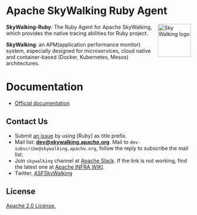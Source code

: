 Apache SkyWalking Ruby Agent
==========

<img src="http://skywalking.apache.org/assets/logo.svg" alt="Sky Walking logo" height="90px" align="right" />

**SkyWalking-Ruby**: The Ruby Agent for Apache SkyWalking, which provides the native tracing abilities for Ruby project.

**SkyWalking**: an APM(application performance monitor) system, especially designed for
microservices, cloud native and container-based (Docker, Kubernetes, Mesos) architectures.

# Documentation
- [Official documentation](https://skywalking.apache.org/docs/#RubyAgent)

## Contact Us
* Submit [an issue](https://github.com/apache/skywalking/issues/new) by using [Ruby] as title prefix.
* Mail list: **dev@skywalking.apache.org**. Mail to `dev-subscribe@skywalking.apache.org`, follow the reply to subscribe the mail list.
* Join `skywalking` channel at [Apache Slack](http://s.apache.org/slack-invite). If the link is not working, find the latest one at [Apache INFRA WIKI](https://cwiki.apache.org/confluence/display/INFRA/Slack+Guest+Invites).
* Twitter, [ASFSkyWalking](https://twitter.com/ASFSkyWalking)

## License
[Apache 2.0 License.](/LICENSE)